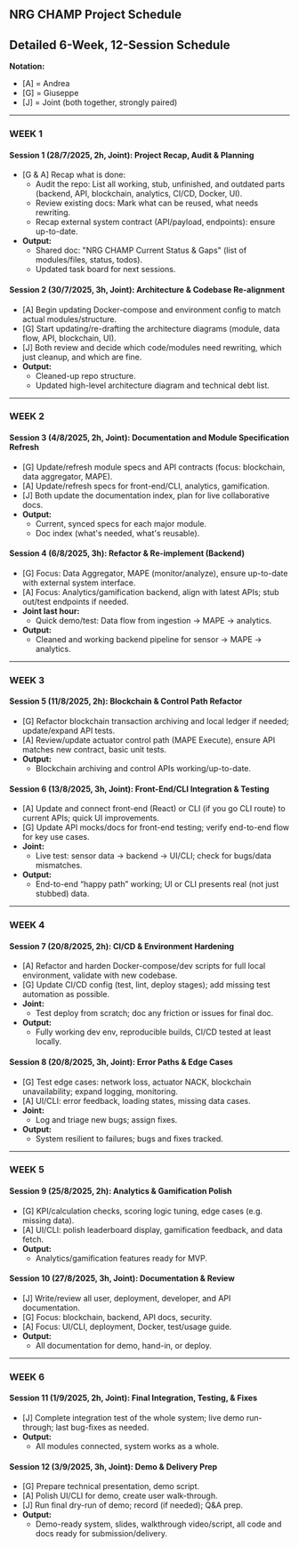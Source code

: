 ## NRG CHAMP Project Schedule
## Detailed 6-Week, 12-Session Schedule

**Notation:**
- [A] = Andrea
- [G] = Giuseppe
- [J] = Joint (both together, strongly paired)

---

### WEEK 1

#### Session 1 (28/7/2025, 2h, Joint): Project Recap, Audit & Planning
- [G & A] Recap what is done:
    - Audit the repo: List all working, stub, unfinished, and outdated parts (backend, API, blockchain, analytics, CI/CD, Docker, UI).
    - Review existing docs: Mark what can be reused, what needs rewriting.
    - Recap external system contract (API/payload, endpoints): ensure up-to-date.
- **Output:**
    - Shared doc: "NRG CHAMP Current Status & Gaps" (list of modules/files, status, todos).
    - Updated task board for next sessions.

#### Session 2 (30/7/2025, 3h, Joint): Architecture & Codebase Re-alignment
- [A] Begin updating Docker-compose and environment config to match actual modules/structure.
- [G] Start updating/re-drafting the architecture diagrams (module, data flow, API, blockchain, UI).
- [J] Both review and decide which code/modules need rewriting, which just cleanup, and which are fine.
- **Output:**
    - Cleaned-up repo structure.
    - Updated high-level architecture diagram and technical debt list.

---

### WEEK 2

#### Session 3 (4/8/2025, 2h, Joint): Documentation and Module Specification Refresh
- [G] Update/refresh module specs and API contracts (focus: blockchain, data aggregator, MAPE).
- [A] Update/refresh specs for front-end/CLI, analytics, gamification.
- [J] Both update the documentation index, plan for live collaborative docs.
- **Output:**
    - Current, synced specs for each major module.
    - Doc index (what's needed, what's reusable).

#### Session 4 (6/8/2025, 3h): Refactor & Re-implement (Backend)
- [G] Focus: Data Aggregator, MAPE (monitor/analyze), ensure up-to-date with external system interface.
- [A] Focus: Analytics/gamification backend, align with latest APIs; stub out/test endpoints if needed.
- **Joint last hour:**
    - Quick demo/test: Data flow from ingestion → MAPE → analytics.
- **Output:**
    - Cleaned and working backend pipeline for sensor → MAPE → analytics.

---

### WEEK 3

#### Session 5 (11/8/2025, 2h): Blockchain & Control Path Refactor
- [G] Refactor blockchain transaction archiving and local ledger if needed; update/expand API tests.
- [A] Review/update actuator control path (MAPE Execute), ensure API matches new contract, basic unit tests.
- **Output:**
    - Blockchain archiving and control APIs working/up-to-date.

#### Session 6 (13/8/2025, 3h, Joint): Front-End/CLI Integration & Testing
- [A] Update and connect front-end (React) or CLI (if you go CLI route) to current APIs; quick UI improvements.
- [G] Update API mocks/docs for front-end testing; verify end-to-end flow for key use cases.
- **Joint:**
    - Live test: sensor data → backend → UI/CLI; check for bugs/data mismatches.
- **Output:**
    - End-to-end “happy path” working; UI or CLI presents real (not just stubbed) data.

---

### WEEK 4

#### Session 7 (20/8/2025, 2h): CI/CD & Environment Hardening
- [A] Refactor and harden Docker-compose/dev scripts for full local environment, validate with new codebase.
- [G] Update CI/CD config (test, lint, deploy stages); add missing test automation as possible.
- **Joint:**
    - Test deploy from scratch; doc any friction or issues for final doc.
- **Output:**
    - Fully working dev env, reproducible builds, CI/CD tested at least locally.

#### Session 8 (20/8/2025, 3h, Joint): Error Paths & Edge Cases
- [G] Test edge cases: network loss, actuator NACK, blockchain unavailability; expand logging, monitoring.
- [A] UI/CLI: error feedback, loading states, missing data cases.
- **Joint:**
    - Log and triage new bugs; assign fixes.
- **Output:**
    - System resilient to failures; bugs and fixes tracked.

---

### WEEK 5

#### Session 9 (25/8/2025, 2h): Analytics & Gamification Polish
- [G] KPI/calculation checks, scoring logic tuning, edge cases (e.g. missing data).
- [A] UI/CLI: polish leaderboard display, gamification feedback, and data fetch.
- **Output:**
    - Analytics/gamification features ready for MVP.

#### Session 10 (27/8/2025, 3h, Joint): Documentation & Review
- [J] Write/review all user, deployment, developer, and API documentation.
- [G] Focus: blockchain, backend, API docs, security.
- [A] Focus: UI/CLI, deployment, Docker, test/usage guide.
- **Output:**
    - All documentation for demo, hand-in, or deploy.

---

### WEEK 6

#### Session 11 (1/9/2025, 2h, Joint): Final Integration, Testing, & Fixes
- [J] Complete integration test of the whole system; live demo run-through; last bug-fixes as needed.
- **Output:**
    - All modules connected, system works as a whole.

#### Session 12 (3/9/2025, 3h, Joint): Demo & Delivery Prep
- [G] Prepare technical presentation, demo script.
- [A] Polish UI/CLI for demo, create user walk-through.
- [J] Run final dry-run of demo; record (if needed); Q&A prep.
- **Output:**
    - Demo-ready system, slides, walkthrough video/script, all code and docs ready for submission/delivery.
